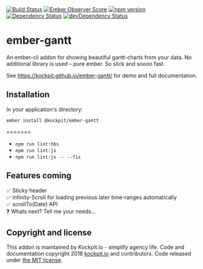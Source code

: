 

[![Build Status](https://travis-ci.org/kockpit/ember-gantt.svg?branch=master)](https://travis-ci.org/kockpit/ember-gantt)
[![Ember Observer Score](https://emberobserver.com/badges/-kockpit-ember-gantt.svg)](https://emberobserver.com/addons/@kockpit/ember-gantt)
[![npm version](https://badge.fury.io/js/%40kockpit%2Fember-gantt.svg)](https://badge.fury.io/js/%40kockpit%2Fember-gantt)
[![Dependency Status](https://david-dm.org/kockpit/ember-gantt.svg)](https://david-dm.org/kockpit/ember-gantt)
[![devDependency Status](https://david-dm.org/kockpit/ember-gantt/dev-status.svg)](https://david-dm.org/kockpit/ember-gantt#info=devDependencies)


ember-gantt
==============================================================================

An ember-cli addon for showing beautiful gantt-charts from your data.
No additional library is used – pure ember. So slick and soooo fast.

See https://kockpit.github.io/ember-gantt/ for demo and full documentation.


Installation
------------------------------------------------------------------------------

In your application's directory:

```
ember install @kockpit/ember-gantt
```
=======
* `npm run lint:hbs`
* `npm run lint:js`
* `npm run lint:js -- --fix`



Features coming
------------------------------------------------------------------------------

✅ Sticky header  
✅ infinity-Scroll for loading previous later time-ranges automatically  
✅ scrollTo(Date) API  
❓ Whats next? Tell me your needs...



Copyright and license
------------------------------------------------------------------------------

This addon is maintained by Kockpit.io - simplify agency life.
Code and documentation copyright 2018 [kockpit.io](https://kockpit.io) and contributors. Code released under [the MIT license](LICENSE.md).
